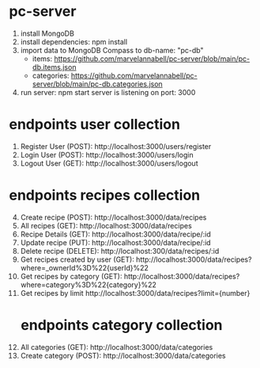 # pc-server
1. install MongoDB
2. install dependencies: npm install
3. import data to MongoDB Compass to db-name: "pc-db"
	- items: https://github.com/marvelannabell/pc-server/blob/main/pc-db.items.json
 	- categories: https://github.com/marvelannabell/pc-server/blob/main/pc-db.categories.json
5. run server: npm start
   server is listening on port: 3000
   
# endpoints user collection
1.	Register User (POST): http://localhost:3000/users/register
2.	Login User (POST): http://localhost:3000/users/login
3.	Logout User (GET): http://localhost:3000/users/logout
# endpoints recipes collection
4.	Create recipe (POST): http://localhost:3000/data/recipes
5.	All recipes (GET): http://localhost:3000/data/recipes
6.	Recipe Details (GET): http://localhost:3000/data/recipe/:id
7.	Update recipe (PUT): http://localhost:3000/data/recipe/:id
8.	Delete recipe (DELETE):  http://localhost:300/data/recipes/:id
9.	Get recipes created by user (GET): http://localhost:3000/data/recipes?where=_ownerId%3D%22{userId}%22
10.	Get recipes by category (GET): http://localhost:3000/data/recipes?where=category%3D%22{category}%22
11.	Get recipes by limit http://localhost:3000/data/recipes?limit={number}
	# endpoints category collection
1. All categories (GET): http://localhost:3000/data/categories
2. Create category (POST): http://localhost:3000/data/categories

